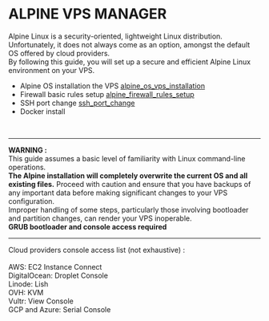 # ALPINE VPS MANAGER

Alpine Linux is a security-oriented, lightweight Linux distribution. Unfortunately, it does not always come as an option, amongst the default OS offered by cloud providers.
<br>
By following this guide, you will set up a secure and efficient Alpine Linux environment on your VPS.

- Alpine OS installation the VPS [alpine_os_vps_installation](alpine_os_vps_installation.md)
- Firewall basic rules setup [alpine_firewall_rules_setup](alpine_firewall_setup.md)
- SSH port change [ssh_port_change](ssh_port_change.md)
- Docker install

<br>

<hr>

**WARNING :**\
This guide assumes a basic level of familiarity with Linux command-line operations.\
**The Alpine installation will completely overwrite the current OS and all existing files.**
Proceed with caution and ensure that you have backups of any important data before making significant changes to your VPS configuration.\
Improper handling of some steps, particularly those involving bootloader and partition changes, can render your VPS inoperable.\
**GRUB bootloader and console access required** <br>

<hr>

Cloud providers console access list (not exhaustive) :<br>
<br>
AWS: EC2 Instance Connect\
DigitalOcean: Droplet Console\
Linode: Lish\
OVH: KVM\
Vultr: View Console\
GCP and Azure: Serial Console